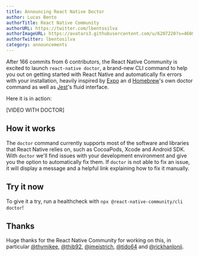 ```yaml
---
title: Announcing React Native Doctor
author: Lucas Bento
authorTitle: React Native Community
authorURL: https://twitter.com/lbentosilva
authorImageURL: https://avatars3.githubusercontent.com/u/6207220?s=460&v=4
authorTwitter: lbentosilva
category: announcements
---
```


After 166 commits from 6 contributors, the React Native Community is excited to launch `react-native doctor`, a brand-new CLI command to help you out on getting started with React Native and automatically fix errors with your installation, heavily inspired by [Expo](https://expo.io/) an d [Homebrew](https://brew.sh/)'s own doctor command as well as [Jest](https://jestjs.io/)'s fluid interface.

Here it is in action:

[VIDEO WITH DOCTOR]

## How it works

The `doctor` command currently supports most of the software and libraries that React Native relies on, such as CocoaPods, Xcode and Android SDK. With `doctor` we'll find issues with your development environment and give you the option to automatically fix them. If `doctor` is not able to fix an issue, it will display a message and a helpful link explaining how to fix it manually.

## Try it now

To give it a try, run a healthcheck with `npx @react-native-community/cli doctor`!

## Thanks

Huge thanks for the React Native Community for working on this, in particular [@thymikee](https://github.com/thymikee), [@thib92](https://github.com/thib92), [@jmeistrich](https://github.com/jmeistrich), [@tido64](https://github.com/tido64) and [@rickhanlonii](https://github.com/rickhanlonii).

